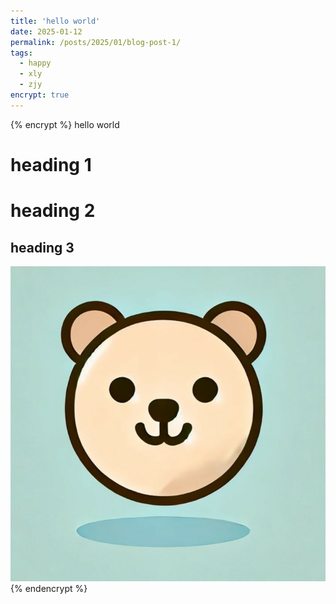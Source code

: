 ```yaml
---
title: 'hello world'
date: 2025-01-12
permalink: /posts/2025/01/blog-post-1/
tags:
  - happy
  - xly
  - zjy
encrypt: true
---
```


{% encrypt %}
hello world

heading 1
======

heading 2
======

heading 3
------

![Example Image](/images/profile.png)
{% endencrypt %}